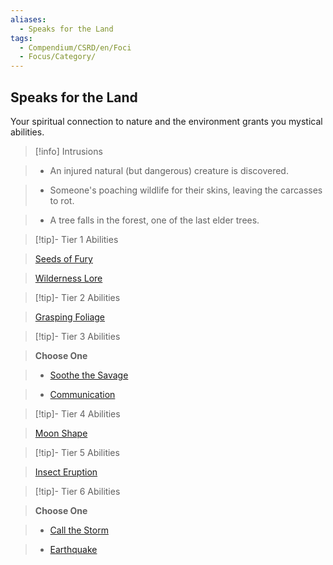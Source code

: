 ```yaml
---
aliases:
  - Speaks for the Land
tags:
  - Compendium/CSRD/en/Foci
  - Focus/Category/
---
```

  
    
## Speaks for the Land    
Your spiritual connection to nature and the environment grants you mystical abilities.    
  
>[!info] Intrusions    
>- An injured natural (but dangerous) creature is discovered.    
>- Someone's poaching wildlife for their skins, leaving the carcasses to rot.    
>- A tree falls in the forest, one of the last elder trees.    
  
  
>[!tip]- Tier 1 Abilities    
> [Seeds of Fury](Seeds-of-Fury.md)    
> [Wilderness Lore](Wilderness-Lore.md)    
  
  
>[!tip]- Tier 2 Abilities    
> [Grasping Foliage](Grasping-Foliage.md)    
  
  
>[!tip]- Tier 3 Abilities    
> **Choose One**    
>- [Soothe the Savage](Soothe-the-Savage.md)    
>- [Communication](Communication.md)    
  
  
>[!tip]- Tier 4 Abilities    
> [Moon Shape](Moon-Shape.md)    
  
  
>[!tip]- Tier 5 Abilities    
> [Insect Eruption](Insect-Eruption.md)    
  
  
>[!tip]- Tier 6 Abilities    
> **Choose One**    
>- [Call the Storm](Call-the-Storm.md)    
>- [Earthquake](Earthquake.md)